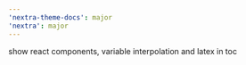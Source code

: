 ```yaml
---
'nextra-theme-docs': major
'nextra': major
---
```


show react components, variable interpolation and latex in toc
